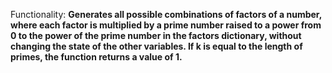 Functionality: **Generates all possible combinations of factors of a number, where each factor is multiplied by a prime number raised to a power from 0 to the power of the prime number in the factors dictionary, without changing the state of the other variables. If k is equal to the length of primes, the function returns a value of 1.**